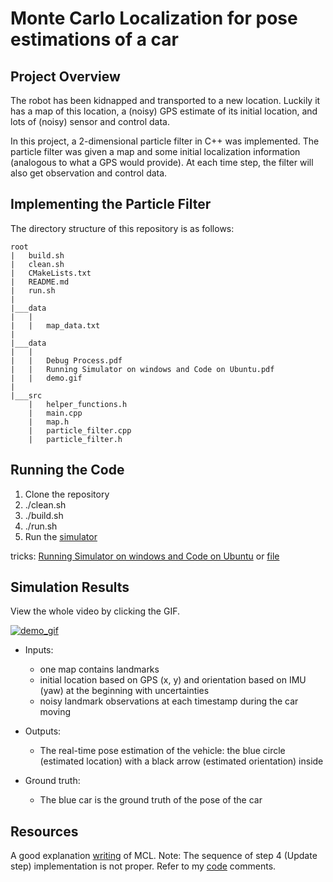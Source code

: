 # Monte Carlo Localization for pose estimations of a car 

## Project Overview
The robot has been kidnapped and transported to a new location. Luckily it has a map of this location, a (noisy) GPS estimate of its initial location, and lots of (noisy) sensor and control data.

In this project, a 2-dimensional particle filter in C++ was implemented. The particle filter was given a map and some initial localization information (analogous to what a GPS would provide). At each time step, the filter will also get observation and control data. 

## Implementing the Particle Filter
The directory structure of this repository is as follows:

```
root
|   build.sh
|   clean.sh
|   CMakeLists.txt
|   README.md
|   run.sh
|
|___data
|   |   
|   |   map_data.txt
|   
|___data
|   |   
|   |   Debug Process.pdf
|   |   Running Simulator on windows and Code on Ubuntu.pdf
|   |   demo.gif
|
|___src
    |   helper_functions.h
    |   main.cpp
    |   map.h
    |   particle_filter.cpp
    |   particle_filter.h
```
## Running the Code
1. Clone the repository 
1. ./clean.sh
2. ./build.sh
3. ./run.sh
4. Run the [simulator](https://github.com/udacity/self-driving-car-sim/releases)

tricks: [Running Simulator on windows and Code on Ubuntu](https://discussions.udacity.com/t/running-simulator-on-windows-and-code-on-ubuntu/255869) or [file](https://github.com/jwangjie/SDC-Monte-Carlo-Localization/blob/master/doc/Running%20Simulator%20on%20windows%20and%20Code%20on%20Ubuntu.pdf)
## Simulation Results

View the whole video by clicking the GIF.

[![demo_gif](https://github.com/jwangjie/SDC-Monte-Carlo-Localization/blob/master/doc/demo.gif)](https://youtu.be/nCiF10BMMfk)

* Inputs:
    * one map contains landmarks
    * initial location based on GPS (x, y) and orientation based on IMU (yaw) at the beginning with uncertainties
    * noisy landmark observations at each timestamp during the car moving

* Outputs: 
    * The real-time pose estimation of the vehicle: the blue circle (estimated location) with a black arrow (estimated orientation) inside 

* Ground truth: 
    * The blue car is the ground truth of the pose of the car
    
## Resources
A good explanation [writing](https://github.com/sohonisaurabh/CarND-Kidnapped-Vehicle-Project) of MCL. 
Note: The sequence of step 4 (Update step) implementation is not proper. Refer to my [code](https://github.com/jwangjie/SDC-Monte-Carlo-Localization/blob/master/src/particle_filter.cpp) comments. 

